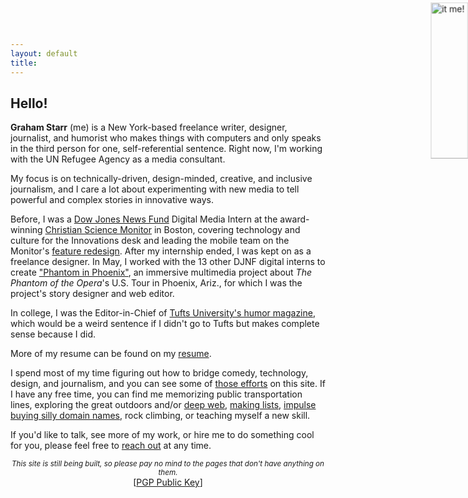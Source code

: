 ```yaml
---
layout: default
title: 
---
```


## Hello!

<marquee direction="down" behavior="alternate" style="position:absolute;top:0;bottom:0;left:0;right:0;z-index:1;height:100%;">
<marquee behavior="alternate">
<img src="https://upload.wikimedia.org/wikipedia/commons/7/78/DVD_video_logo.png" alt="it me!" title="it me! (Photo credit: Kristie Chua)" style="width:25%;"> 
</marquee></marquee>   

   


**Graham Starr** (me) is a New York-based freelance writer, designer, journalist, and humorist who makes things with computers and only speaks in the third person for one, self-referential sentence. Right now, I'm working with the UN Refugee Agency as a media consultant.  

My focus is on technically-driven, design-minded, creative, and inclusive journalism, and I care a lot about experimenting with new media to tell powerful and complex stories in innovative ways.  

Before, I was a [Dow Jones News Fund](http://www.newsfund.org/) Digital Media Intern at the award-winning [Christian Science Monitor](http://www.csmonitor.com/About/People/Graham-Starr) in Boston, covering technology and culture for the Innovations desk and leading the mobile team on the Monitor's [feature redesign](http://gstarr.me/projects/design). After my internship ended, I was kept on as a freelance designer.  In May, I worked with the 13 other DJNF digital interns to create ["Phantom in Phoenix"](http://djnf.atavist.com/), an immersive multimedia project about *The Phantom of the Opera*'s U.S. Tour in Phoenix, Ariz., for which I was the project's story designer and web editor.  

In college, I was the Editor-in-Chief of [Tufts University's humor magazine](http://www.tuftszamboni.com/), which would be a weird sentence if I didn't go to Tufts but makes complete sense because I did.   

More of my resume can be found on my [resume](http://gstarr.me/projects/resume).  

I spend most of my time figuring out how to bridge comedy, technology, design, and journalism, and you can see some of [those efforts](http://gstarr.me/projects/misc) on this site. If I have any free time, you can find me memorizing public transportation lines, exploring the great outdoors and/or [deep web](http://www.cachemonet.com/), [making lists](http://www.gstarr.me/projects), [impulse buying silly domain names](http://beyonce.horse/), rock climbing, or teaching myself a new skill.  

If you'd like to talk, see more of my work, or hire me to do something cool for you, please feel free to <a href="mailto:&#104;&#101;&#108;&#108;&#111;&#064;&#103;&#115;&#116;&#097;&#114;&#114;&#046;&#109;&#101;?subject=Hi%20Graham%21">reach out</a> at any time.  

<center><small><i>This site is still being built, so please pay no mind to the pages that don't have anything on them.</i></center></small>  

<center>[<a href="https://pgp.mit.edu/pks/lookup?op=get&search=0xDB0D92DF71F4416F">PGP Public Key</a>]</center>

<div class="home">
<!--
  <div class="posts">
    {% for post in paginator.posts %}
      <div class="post py3">
        <p class="post-meta">{{ post.date | date: site.date_format }}</p>
        <a href="{{ post.url | prepend: site.baseurl }}" class="post-link"><h3 class="h1 post-title">{{ post.title }}</h3></a>
        <p class="post-summary">
          {% if post.summary %}
            {{ post.summary }}
          {% else %}
            {{ post.excerpt }}
          {% endif %}
        </p>
      </div>
    {% endfor %}
  </div>

  {% include pagination.html %}
-->  
</div>

<script>
  (function(i,s,o,g,r,a,m){i['GoogleAnalyticsObject']=r;i[r]=i[r]||function(){
  (i[r].q=i[r].q||[]).push(arguments)},i[r].l=1*new Date();a=s.createElement(o),
  m=s.getElementsByTagName(o)[0];a.async=1;a.src=g;m.parentNode.insertBefore(a,m)
  })(window,document,'script','//www.google-analytics.com/analytics.js','ga');

  ga('create', 'UA-57711230-4', 'auto');
  ga('send', 'pageview');

</script>
